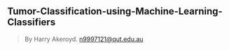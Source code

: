 ## Tumor-Classification-using-Machine-Learning-Classifiers

> By Harry Akeroyd. n9997121@qut.edu.au
